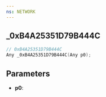 ```yaml
---
ns: NETWORK
---
```

## _0xB4A25351D79B444C

```c
// 0xB4A25351D79B444C
Any _0xB4A25351D79B444C(Any p0);
```

## Parameters
* **p0**:
